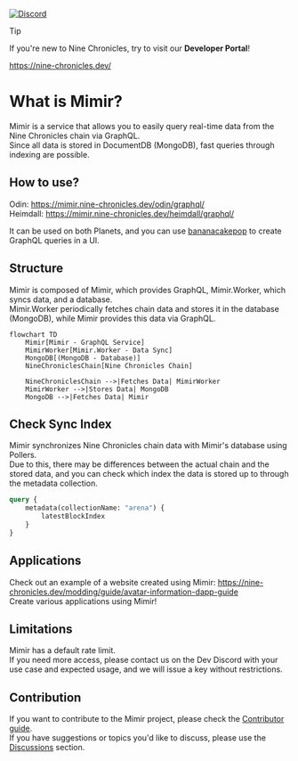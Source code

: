 [![Discord](https://img.shields.io/discord/928926944937013338.svg?color=7289da&logo=discord&logoColor=white)][Discord]

[Discord]: https://planetarium.dev/discord

> [!TIP]
> If you're new to Nine Chronicles, try to visit our **Developer Portal**!
>
> https://nine-chronicles.dev/

# What is Mimir?

Mimir is a service that allows you to easily query real-time data from the Nine Chronicles chain via GraphQL.  
Since all data is stored in DocumentDB (MongoDB), fast queries through indexing are possible.

## How to use?

Odin: https://mimir.nine-chronicles.dev/odin/graphql/  
Heimdall: https://mimir.nine-chronicles.dev/heimdall/graphql/

It can be used on both Planets, and you can use [bananacakepop](https://chillicream.com/docs/bananacakepop/v2/explore-the-ui) to create GraphQL queries in a UI.

## Structure

Mimir is composed of Mimir, which provides GraphQL, Mimir.Worker, which syncs data, and a database.  
Mimir.Worker periodically fetches chain data and stores it in the database (MongoDB), while Mimir provides this data via GraphQL.

```mermaid
flowchart TD
    Mimir[Mimir - GraphQL Service]
    MimirWorker[Mimir.Worker - Data Sync]
    MongoDB[(MongoDB - Database)]
    NineChroniclesChain[Nine Chronicles Chain]
    
    NineChroniclesChain -->|Fetches Data| MimirWorker
    MimirWorker -->|Stores Data| MongoDB
    MongoDB -->|Fetches Data| Mimir
```

## Check Sync Index

Mimir synchronizes Nine Chronicles chain data with Mimir's database using Pollers.  
Due to this, there may be differences between the actual chain and the stored data, and you can check which index the data is stored up to through the metadata collection.

```graphql
query {
    metadata(collectionName: "arena") {
        latestBlockIndex
    }
}
```

## Applications

Check out an example of a website created using Mimir: https://nine-chronicles.dev/modding/guide/avatar-information-dapp-guide  
Create various applications using Mimir!

## Limitations

Mimir has a default rate limit.  
If you need more access, please contact us on the Dev Discord with your use case and expected usage, and we will issue a key without restrictions.

## Contribution

If you want to contribute to the Mimir project, please check the [Contributor guide](CONTRIBUTING.md).  
If you have suggestions or topics you'd like to discuss, please use the [Discussions](https://github.com/planetarium/mimir/discussions) section.
